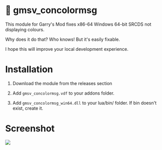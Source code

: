 # 🌈 gmsv_concolormsg

This module for Garry's Mod fixes x86-64 Windows 64-bit SRCDS not displaying colours.

Why does it do that? Who knows! But it's easily fixable.

I hope this will improve your local development experience.

# Installation

1. Download the module from the releases section

2. Add `gmsv_concolormsg.vdf` to your addons folder.

3. Add `gmsv_concolormsg_win64.dll` to your lua/bin/ folder. If bin doesn't exist, create it.

# Screenshot

![](https://user-images.githubusercontent.com/14863743/140622316-f2f1e288-4311-44ca-9283-ee8e6db065fc.png)
